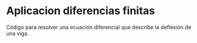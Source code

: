 # Aplicacion diferencias finitas
 Código para resolver una ecuación diferencial que describe la deflexión de una viga.
